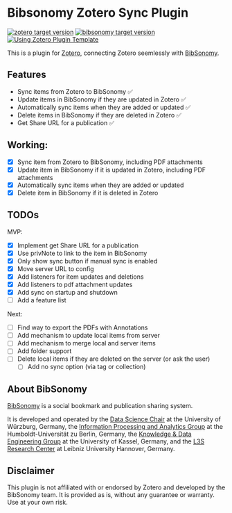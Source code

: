 # Bibsonomy Zotero Sync Plugin

[![zotero target version](https://img.shields.io/badge/Zotero-7-green?style=flat-square&logo=zotero&logoColor=CC2936)](https://www.zotero.org)
[![bibsonomy target version](https://custom-icon-badges.demolab.com/badge/Bibsonomy-4-blue?style=flat-square&logo=bibsonomy)](https://www.bibsonomy.org)
[![Using Zotero Plugin Template](https://img.shields.io/badge/Using-Zotero%20Plugin%20Template-blue?style=flat-square&logo=github)](https://github.com/windingwind/zotero-plugin-template)

This is a plugin for [Zotero](https://www.zotero.org/), connecting Zotero seemlessly with [BibSonomy](https://www.bibsonomy.org/).

## Features

- Sync items from Zotero to BibSonomy ✅
- Update items in BibSonomy if they are updated in Zotero ✅
- Automatically sync items when they are added or updated ✅
- Delete items in BibSonomy if they are deleted in Zotero ✅
- Get Share URL for a publication ✅


## Working: 
- [x] Sync item from Zotero to BibSonomy, including PDF attachments
- [x] Update item in BibSonomy if it is updated in Zotero, including PDF attachments 
- [x] Automatically sync items when they are added or updated
- [x] Delete item in BibSonomy if it is deleted in Zotero

## TODOs

MVP: 
- [x] Implement get Share URL for a publication
- [x] Use privNote to link to the item in BibSonomy
- [x] Only show sync button if manual sync is enabled
- [x] Move server URL to config
- [x] Add listeners for item updates and deletions
- [x] Add listeners to pdf attachment updates
- [x] Add sync on startup and shutdown
- [ ] Add a feature list

Next:
- [ ] Find way to export the PDFs with Annotations
- [ ] Add mechanism to update local items from server
- [ ] Add mechanism to merge local and server items
- [ ] Add folder support
- [ ] Delete local items if they are deleted on the server (or ask the user)
    - [ ] Add no sync option (via tag or collection)

## About BibSonomy

[BibSonomy](https://www.bibsonomy.org/) is a social bookmark and publication sharing system. 

It is developed and operated by 
the [Data Science Chair](https://www.informatik.uni-wuerzburg.de/datascience/home/) at the University of Würzburg, Germany,
the [Information Processing and Analytics Group](https://www.ibi.hu-berlin.de/en/research/Information-processing/) at the Humboldt-Universität zu Berlin, Germany,
the [Knowledge & Data Engineering Group](https://www.kde.cs.uni-kassel.de/) at the University of Kassel, Germany, and
the [L3S Research Center](https://www.l3s.de/) at Leibniz University Hannover, Germany.

## Disclaimer
This plugin is not affiliated with or endorsed by Zotero and developed by the BibSonomy team. It is provided as is, without any guarantee or warranty. Use at your own risk.